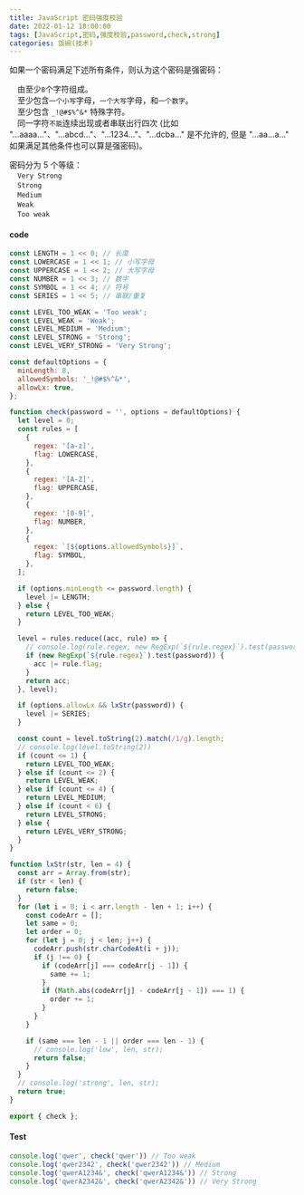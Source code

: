 ```yaml
---
title: JavaScript 密码强度校验
date: 2022-01-12 18:00:00
tags: [JavaScript,密码,强度校验,password,check,strong]
categories: 饭碗(技术)
---
```


如果一个密码满足下述所有条件，则认为这个密码是强密码：

  &emsp;由至少`8`个字符组成。</br>
  &emsp;至少包含`一个小写`字母，`一个大写`字母，和`一个数字`。</br>
  &emsp;至少包含 `_!@#$%^&*` 特殊字符。</br>
  &emsp;同一字符`不能`连续出现或者串联出行四次 (比如 "...aaaa..."、"...abcd..."、"...1234..."、"...dcba..." 是不允许的, 但是 "...aa...a..." 如果满足其他条件也可以算是强密码)。
  
密码分为 5 个等级：</br>
  &emsp;`Very Strong`</br>
  &emsp;`Strong`</br>
  &emsp;`Medium`</br>
  &emsp;`Weak`</br>
  &emsp;`Too weak`
  

#### code
```js
const LENGTH = 1 << 0; // 长度
const LOWERCASE = 1 << 1; // 小写字母
const UPPERCASE = 1 << 2; // 大写字母
const NUMBER = 1 << 3; // 数字
const SYMBOL = 1 << 4; // 符号
const SERIES = 1 << 5; // 串联/重复

const LEVEL_TOO_WEAK = 'Too weak';
const LEVEL_WEAK = 'Weak';
const LEVEL_MEDIUM = 'Medium';
const LEVEL_STRONG = 'Strong';
const LEVEL_VERY_STRONG = 'Very Strong';

const defaultOptions = {
  minLength: 8,
  allowedSymbols: '_!@#$%^&*',
  allowLx: true,
};

function check(password = '', options = defaultOptions) {
  let level = 0;
  const rules = [
    {
      regex: '[a-z]',
      flag: LOWERCASE,
    },
    {
      regex: '[A-Z]',
      flag: UPPERCASE,
    },
    {
      regex: '[0-9]',
      flag: NUMBER,
    },
    {
      regex: `[${options.allowedSymbols}]`,
      flag: SYMBOL,
    },
  ];

  if (options.minLength <= password.length) {
    level |= LENGTH;
  } else {
    return LEVEL_TOO_WEAK;
  }

  level = rules.reduce((acc, rule) => {
    // console.log(rule.regex, new RegExp(`${rule.regex}`).test(password))
    if (new RegExp(`${rule.regex}`).test(password)) {
      acc |= rule.flag;
    }
    return acc;
  }, level);

  if (options.allowLx && lxStr(password)) {
    level |= SERIES;
  }

  const count = level.toString(2).match(/1/g).length;
  // console.log(level.toString(2))
  if (count <= 1) {
    return LEVEL_TOO_WEAK;
  } else if (count <= 2) {
    return LEVEL_WEAK;
  } else if (count <= 4) {
    return LEVEL_MEDIUM;
  } else if (count < 6) {
    return LEVEL_STRONG;
  } else {
    return LEVEL_VERY_STRONG;
  }
}

function lxStr(str, len = 4) {
  const arr = Array.from(str);
  if (str < len) {
    return false;
  }
  for (let i = 0; i < arr.length - len + 1; i++) {
    const codeArr = [];
    let same = 0;
    let order = 0;
    for (let j = 0; j < len; j++) {
      codeArr.push(str.charCodeAt(i + j));
      if (j !== 0) {
        if (codeArr[j] === codeArr[j - 1]) {
          same += 1;
        }
        if (Math.abs(codeArr[j] - codeArr[j - 1]) === 1) {
          order += 1;
        }
      }
    }

    if (same === len - 1 || order === len - 1) {
      // console.log('low', len, str);
      return false;
    }
  }
  // console.log('strong', len, str);
  return true;
}

export { check };
```

#### Test
```js
console.log('qwer', check('qwer')) // Too weak
console.log('qwer2342', check('qwer2342')) // Medium
console.log('qwerA1234&', check('qwerA1234&')) // Strong
console.log('qwerA2342&', check('qwerA2342&')) // Very Strong
```
